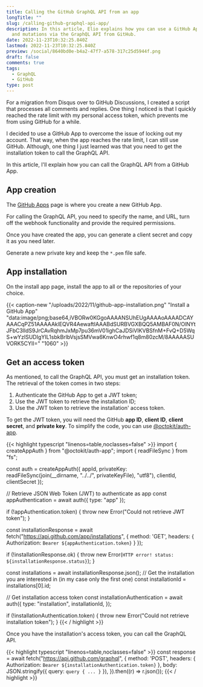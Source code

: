 ```yaml
---
title: Calling the GitHub GraphQL API from an app
longTitle: ""
slug: /calling-github-graphql-api-app/
description: In this article, Elio explains how you can use a GitHub App to make queries
  and mutations via the GraphQL API from GitHub.
date: 2022-11-23T10:32:25.840Z
lastmod: 2022-11-23T10:32:25.840Z
preview: /social/8640bd0e-b4a2-47f7-a578-317c25d5944f.png
draft: false
comments: true
tags:
  - GraphQL
  - GitHub
type: post
---
```


For a migration from Disqus over to GitHub Discussions, I created a script that processes all comments and replies. One thing I noticed is that I quickly reached the rate limit with my personal access token, which prevents me from using GitHub for a while. 

I decided to use a GitHub App to overcome the issue of locking out my account. That way, when the app reaches the rate limit, I can still use GitHub. Although, one thing I just learned was that you need to get the installation token to call the GraphQL API.

In this article, I'll explain how you can call the GraphQL API from a GitHub App.

 ## App creation

The [GitHub Apps](https://github.com/settings/apps) page is where you create a new GitHub App.

For calling the GraphQL API, you need to specify the name, and URL, turn off the webhook functionality and provide the required permissions.

Once you have created the app, you can generate a client secret and copy it as you need later.

Generate a new private key and keep the `*.pem` file safe.

## App installation

On the install app page, install the app to all or the repositories of your choice.

{{< caption-new "/uploads/2022/11/github-app-installation.png" "Install a GitHub App"  "data:image/png;base64,iVBORw0KGgoAAAANSUhEUgAAAAoAAAADCAYAAACqPZ51AAAAAklEQVR4AewaftIAAABdSURBVGXBQQ5AMBAF0N/OlNYtJFbC3lldS9JrCAvRqhmJxMp7pu36mV01ighCaJDSiVIKVBSfnM+FvQ+D5WqS+wYzISUDIgYIL1sbkBrlbVsjsSMVwa6KnwO4rhwf1q8m80zcM/8AAAAASUVORK5CYII=" "1060" >}}

## Get an access token

As mentioned, to call the GraphQL API, you must get an installation token. The retrieval of the token comes in two steps:

1. Authenticate the GitHub App to get a JWT token;
2. Use the JWT token to retrieve the installation ID;
3. Use the JWT token to retrieve the installation' access token.

To get the JWT token, you will need the GitHub **app ID**, **client ID**, **client secret**, and **private key**. To simplify the code, you can use [@octokit/auth-app](https://github.com/octokit/auth-app.js/).

{{< highlight typescript "linenos=table,noclasses=false" >}}
import { createAppAuth } from "@octokit/auth-app";
import { readFileSync } from "fs";

const auth = createAppAuth({
  appId,
  privateKey: readFileSync(join(__dirname, "../../", privateKeyFile), "utf8"),
  clientId,
  clientSecret
});

// Retrieve JSON Web Token (JWT) to authenticate as app
const appAuthentication = await auth({ type: "app" });

if (!appAuthentication.token) {
  throw new Error("Could not retrieve JWT token");
}

const installationResponse = await fetch("https://api.github.com/app/installations", {
  method: 'GET',
  headers: { Authorization: `Bearer ${appAuthentication.token}` }
});

if (!installationResponse.ok) {
  throw new Error(`HTTP error! status: ${installationResponse.status}`);
}

const installations = await installationResponse.json();
// Get the installation you are interested in (in my case only the first one)
const installationId = installations[0].id;

 // Get installation access token
const installationAuthentication = await auth({
  type: "installation",
  installationId,
});

if (!installationAuthentication.token) {
  throw new Error("Could not retrieve installation token");
}
{{< / highlight >}}

Once you have the installation's access token, you can call the GraphQL API.

{{< highlight typescript "linenos=table,noclasses=false" >}}
const response = await fetch("https://api.github.com/graphql", {
  method: 'POST',
  headers: { Authorization: `Bearer ${installationAuthentication.token}` },
  body: JSON.stringify({
    query: `
      query {
        ...
      }
    `
  }),
}).then((r) => r.json());
{{< / highlight >}}